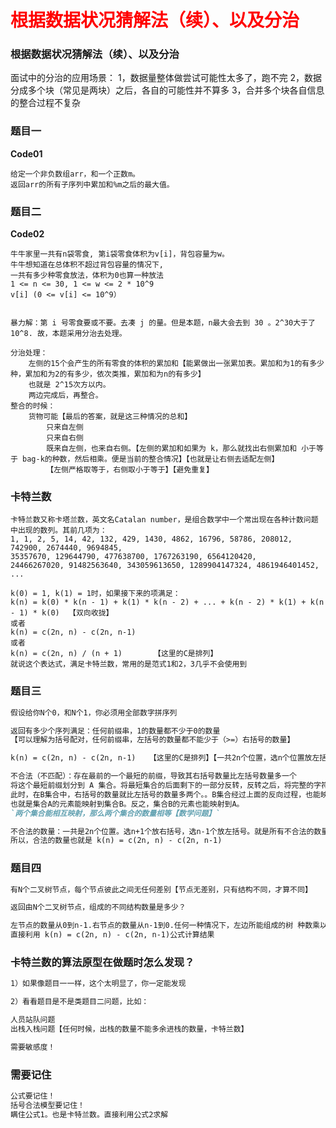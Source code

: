 # <font color="red">**根据数据状况猜解法（续）、以及分治**</font>




### 根据数据状况猜解法（续）、以及分治
面试中的分治的应用场景：
1，数据量整体做尝试可能性太多了，跑不完
2，数据分成多个块（常见是两块）之后，各自的可能性并不算多
3，合并多个块各自信息的整合过程不复杂



### 题目一
**Code01**
```text
给定一个非负数组arr，和一个正数m。 
返回arr的所有子序列中累加和%m之后的最大值。

```




### 题目二
**Code02**
```text
牛牛家里一共有n袋零食, 第i袋零食体积为v[i]，背包容量为w。
牛牛想知道在总体积不超过背包容量的情况下,
一共有多少种零食放法，体积为0也算一种放法
1 <= n <= 30, 1 <= w <= 2 * 10^9
v[i] (0 <= v[i] <= 10^9）


暴力解：第 i 号零食要或不要。去凑 j 的量。但是本题，n最大会去到 30 。2^30大于了10^8. 故，本题采用分治去处理。

分治处理：
    左侧的15个会产生的所有零食的体积的累加和【能累做出一张累加表。累加和为1的有多少种，累加和为2的有多少，依次类推，累加和为n的有多少】
    也就是 2^15次方以内。
    两边完成后，再整合。
整合的时候：
    货物可能【最后的答案，就是这三种情况的总和】
        只来自左侧
        只来自右侧
        既来自左侧，也来自右侧。【左侧的累加和如果为 k，那么就找出右侧累加和 小于等于 bag-k的种数，然后相乘。便是当前的整合情况】【也就是让右侧去适配左侧】
        【左侧严格取等于，右侧取小于等于】【避免重复】
```



### 卡特兰数
```text
卡特兰数又称卡塔兰数，英文名Catalan number，是组合数学中一个常出现在各种计数问题中出现的数列。其前几项为：
1, 1, 2, 5, 14, 42, 132, 429, 1430, 4862, 16796, 58786, 208012, 742900, 2674440, 9694845, 
35357670, 129644790, 477638700, 1767263190, 6564120420, 
24466267020, 91482563640, 343059613650, 1289904147324, 4861946401452, ...

k(0) = 1, k(1) = 1时，如果接下来的项满足：
k(n) = k(0) * k(n - 1) + k(1) * k(n - 2) + ... + k(n - 2) * k(1) + k(n - 1) * k(0)  【双向收拢】
或者
k(n) = c(2n, n) - c(2n, n-1)   
或者
k(n) = c(2n, n) / (n + 1)       【这里的C是排列】
就说这个表达式，满足卡特兰数，常用的是范式1和2，3几乎不会使用到

```




### 题目三
```markdown
假设给你N个0，和N个1，你必须用全部数字拼序列

返回有多少个序列满足：任何前缀串，1的数量都不少于0的数量
【可以理解为括号配对，任何前缀串，左括号的数量都不能少于（>=）右括号的数量】

k(n) = c(2n, n) - c(2n, n-1)   【这里的C是排列】【一共2n个位置，选n个位置放左括号】

不合法（不匹配）：存在最前的一个最短的前缀，导致其右括号数量比左括号数量多一个
将这个最短前缀划分到 A 集合。将最短集合的后面剩下的一部分反转，反转之后，将完整的字符串（包块最短前缀）划分为 B 集合。
此时，在B集合中，右括号的数量就比左括号的数量多两个。。B集合经过上面的反向过程，也能映射到集合A。
也就是集合A的元素能映射到集合B。反之，集合B的元素也能映射到A。
`两个集合能相互映射，那么两个集合的数量相等【数学问题】`

不合法的数量：一共是2n个位置。选n+1个放右括号，选n-1个放左括号。就是所有不合法的数量。C(2n,n+1)=C(2n,n-1)
所以，合法的数量也就是 k(n) = c(2n, n) - c(2n, n-1)
```



### 题目四
```markdown
有N个二叉树节点，每个节点彼此之间无任何差别【节点无差别，只有结构不同，才算不同】

返回由N个二叉树节点，组成的不同结构数量是多少？

左节点的数量从0到n-1.右节点的数量从n-1到0.任何一种情况下，左边所能组成的树 种数乘以 右边数所能组成的树 种数。满足公式一。【卡特兰数】
直接利用 k(n) = c(2n, n) - c(2n, n-1)公式计算结果

```


### 卡特兰数的算法原型在做题时怎么发现？
```markdown
1）如果像题目一一样，这个太明显了，你一定能发现

2）看看题目是不是类题目二问题，比如：

人员站队问题
出栈入栈问题【任何时候，出栈的数量不能多余进栈的数量，卡特兰数】

需要敏感度！
```



### 需要记住
```markdown
公式要记住！
括号合法模型要记住！
瞒住公式1。也是卡特兰数。直接利用公式2求解
```



